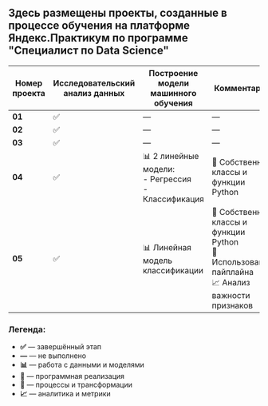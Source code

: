 ## Здесь размещены проекты, созданные в процессе обучения на платформе Яндекс.Практикум по программе "Специалист по Data Science"


| **Номер проекта** | **Исследовательский анализ данных** | **Построение модели машинного обучения** | **Комментарии** |
|---|---|---|---|
| **01** | ✅ | — | — |
| **02** | ✅ | — | — |
| **03** | ✅ | — | — |
| **04** | ✅ | 📊 2 линейные модели:<br>- Регрессия<br>- Классификация | 🐍 Собственные классы и функции Python |
| **05** | ✅ | 📊 Линейная модель классификации | 🐍 Собственные классы и функции Python<br>🔄 Использование пайплайна<br>📈 Анализ важности признаков |

### Легенда:
* **✅** — завершённый этап
* **—** — не выполнено
* **📊** — работа с данными и моделями
* **🐍** — программная реализация
* **🔄** — процессы и трансформации
* **📈** — аналитика и метрики
